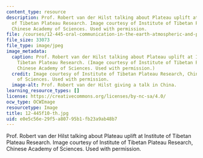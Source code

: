 ```yaml
---
content_type: resource
description: Prof. Robert van der Hilst talking about Plateau uplift at Institute
  of Tibetan Plateau Research. Image courtesy of Institute of Tibetan Plateau Research,
  Chinese Academy of Sciences. Used with permission.
file: /courses/12-445-oral-communication-in-the-earth-atmospheric-and-planetary-sciences-fall-2010/e0e5c56e29f5a80795b1fb23a9ab48b7_12-445f10-th.jpg
file_size: 33073
file_type: image/jpeg
image_metadata:
  caption: Prof. Robert van der Hilst talking about Plateau uplift at Institute of
    Tibetan Plateau Research. (Image courtesy of Institute of Tibetan Plateau Research,
    Chinese Academy of Sciences. Used with permission.)
  credit: Image courtesy of Institute of Tibetan Plateau Research, Chinese Academy
    of Sciences. Used with permission.
  image-alt: Prof. Robert van der Hilst giving a talk in China.
learning_resource_types: []
license: https://creativecommons.org/licenses/by-nc-sa/4.0/
ocw_type: OCWImage
resourcetype: Image
title: 12-445f10-th.jpg
uid: e0e5c56e-29f5-a807-95b1-fb23a9ab48b7
---
```

Prof. Robert van der Hilst talking about Plateau uplift at Institute of Tibetan Plateau Research. Image courtesy of Institute of Tibetan Plateau Research, Chinese Academy of Sciences. Used with permission.
